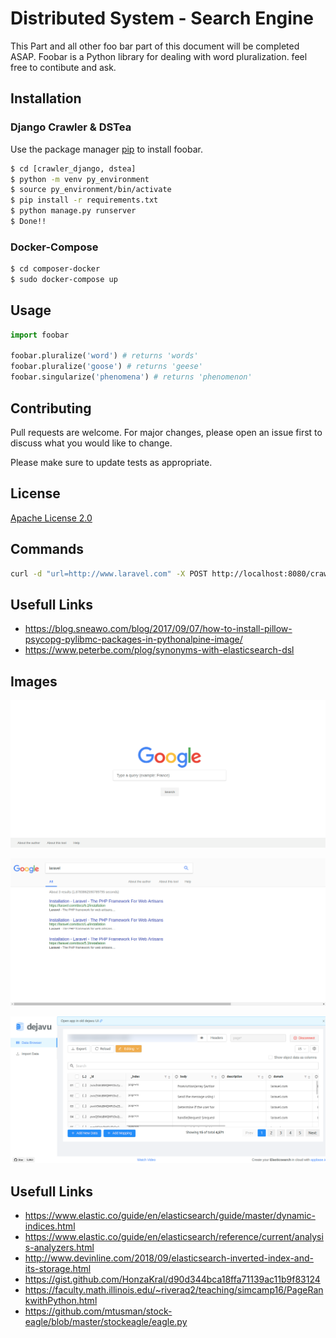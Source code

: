 # Distributed System - Search Engine

This Part and all other foo bar part of this document will be completed ASAP. Foobar is a Python library for dealing with word pluralization. feel free to contibute and ask.

## Installation

### Django Crawler & DSTea
Use the package manager [pip](https://pip.pypa.io/en/stable/) to install foobar.

```bash
$ cd [crawler_django, dstea]
$ python -m venv py_environment
$ source py_environment/bin/activate
$ pip install -r requirements.txt
$ python manage.py runserver
$ Done!!

```


### Docker-Compose
```bash
$ cd composer-docker
$ sudo docker-compose up

```

## Usage

```python
import foobar

foobar.pluralize('word') # returns 'words'
foobar.pluralize('goose') # returns 'geese'
foobar.singularize('phenomena') # returns 'phenomenon'
```

## Contributing
Pull requests are welcome. For major changes, please open an issue first to discuss what you would like to change.

Please make sure to update tests as appropriate.

## License
[Apache License 2.0](https://choosealicense.com/licenses/apache-2.0/)

## Commands

```bash
curl -d "url=http://www.laravel.com" -X POST http://localhost:8080/crawler/crawl/
```

## Usefull Links
* https://blog.sneawo.com/blog/2017/09/07/how-to-install-pillow-psycopg-pylibmc-packages-in-pythonalpine-image/
* https://www.peterbe.com/plog/synonyms-with-elasticsearch-dsl


## Images

![empty-layout](https://github.com/Amirsorouri00/DSL-SE/blob/master/layout-empty.png)

![list-layout](https://github.com/Amirsorouri00/DSL-SE/blob/master/layout-list.png)

![dejavu-elasticsearch](https://github.com/Amirsorouri00/DSL-SE/blob/master/dejavu-elasticsearch.png)



## Usefull Links
* https://www.elastic.co/guide/en/elasticsearch/guide/master/dynamic-indices.html
* https://www.elastic.co/guide/en/elasticsearch/reference/current/analysis-analyzers.html
* http://www.devinline.com/2018/09/elasticsearch-inverted-index-and-its-storage.html
* https://gist.github.com/HonzaKral/d90d344bca18ffa71139ac11b9f83124
* https://faculty.math.illinois.edu/~riveraq2/teaching/simcamp16/PageRankwithPython.html
* https://github.com/mtusman/stock-eagle/blob/master/stockeagle/eagle.py